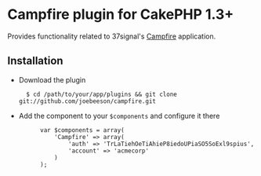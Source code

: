 # Campfire plugin for CakePHP 1.3+

Provides functionality related to 37signal's [Campfire](http://campfirenow.com/) application.

## Installation

* Download the plugin

        $ cd /path/to/your/app/plugins && git clone git://github.com/joebeeson/campfire.git

* Add the component to your `$components` and configure it there

            var $components = array(
                'Campfire' => array(
                    'auth' => 'TrLaTiehOeTiAhieP8iedoUPiaSO5SoExl9spius',
                    'account' => 'acmecorp'
                )
            );

